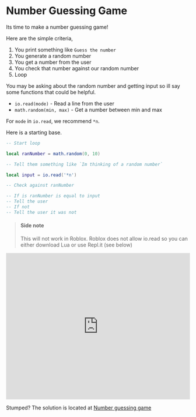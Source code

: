 # Number Guessing Game

Its time to make a number guessing game!

Here are the simple criteria,

1. You print something like `Guess the number`
2. You generate a random number
3. You get a number from the user
4. You check that number against our random number
5. Loop

You may be asking about the random number and getting input so ill say some functions that could be helpful.

- `io.read(mode)` - Read a line from the user
- `math.random(min, max)` - Get a number between min and max

For `mode` in `io.read`, we recommend `*n`.

Here is a starting base.

```lua
-- Start loop

local ranNumber = math.random(0, 10)

-- Tell them something like `Im thinking of a random number`

local input = io.read('*n')

-- Check against ranNumber

-- If is ranNumber is equal to input
-- Tell the user
-- If not
-- Tell the user it was not
```

> #### Side note
>
> This will not work in Roblox.
> Roblox does not allow io.read so you can either download Lua or use Repl.it (see below)

<iframe height="400px" width="100%" src="https://repl.it/@SovietKitsuner/NumberGuessingGame?lite=true" scrolling="no" frameborder="no" allowtransparency="true" allowfullscreen="true" sandbox="allow-forms allow-pointer-lock allow-popups allow-same-origin allow-scripts allow-modals"></iframe>

Stumped? The solution is located at [Number guessing game](./sol01-08-number-guessing-game.md)
